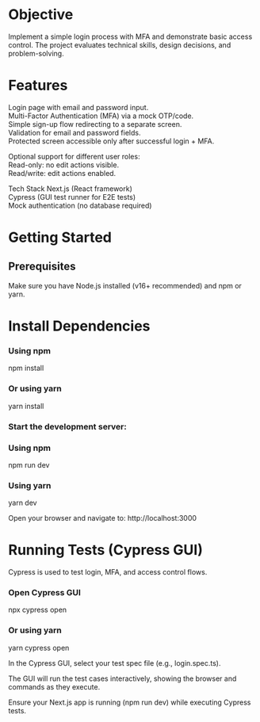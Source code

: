 # Objective

Implement a simple login process with MFA and demonstrate basic access control. The project evaluates technical skills, design decisions, and problem-solving.

# Features
Login page with email and password input.  
Multi-Factor Authentication (MFA) via a mock OTP/code.  
Simple sign-up flow redirecting to a separate screen.  
Validation for email and password fields.  
Protected screen accessible only after successful login + MFA.  

Optional support for different user roles:  
Read-only: no edit actions visible.  
Read/write: edit actions enabled.  
  
Tech Stack
Next.js (React framework)  
Cypress (GUI test runner for E2E tests)  
Mock authentication (no database required)  


# Getting Started
## Prerequisites

Make sure you have Node.js installed (v16+ recommended) and npm or yarn.  

# Install Dependencies
### Using npm
npm install

### Or using yarn
yarn install

### Start the development server:
### Using npm
npm run dev

### Using yarn
yarn dev

Open your browser and navigate to: http://localhost:3000

# Running Tests (Cypress GUI)
Cypress is used to test login, MFA, and access control flows.

### Open Cypress GUI
npx cypress open

### Or using yarn
yarn cypress open

In the Cypress GUI, select your test spec file (e.g., login.spec.ts).

The GUI will run the test cases interactively, showing the browser and commands as they execute.

Ensure your Next.js app is running (npm run dev) while executing Cypress tests.